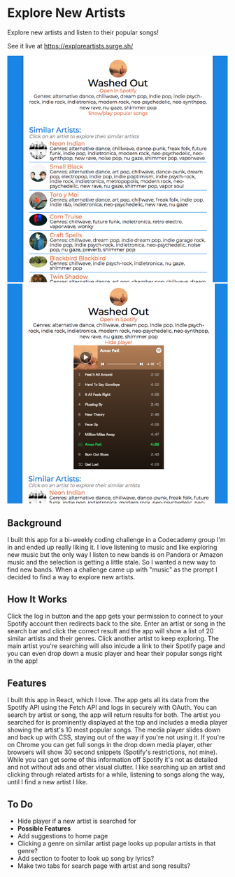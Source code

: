 # Explore New Artists
Explore new artists and listen to their popular songs! 

See it live at https://exploreartists.surge.sh/

![](./public/exploreartists0.png)
![](./public/exploreartists1.png)

## Background
I built this app for a bi-weekly coding challenge in a Codecademy group I'm in and ended up really liking it. I love listening to music and like exploring new music but the only way I listen to new bands is on Pandora or Amazon music and the selection is getting a little stale. So I wanted a new way to find new bands. When a challenge came up with "music" as the prompt I decided to find a way to explore new artists.

## How It Works
Click the log in button and the app gets your permission to connect to your Spotify account then redirects back to the site. Enter an artist or song in the search bar and click the correct result and the app will show a list of 20 similar artists and their genres. Click another artist to keep exploring. The main artist you're searching will also inlcude a link to their Spotify page and you can even drop down a music player and hear their popular songs right in the app!

## Features
I built this app in React, which I love. The app gets all its data from the Spotify API using the Fetch API and logs in securely with OAuth. You can search by artist or song, the app will return results for both. The artist you searched for is prominently displayed at the top and includes a media player showing the artist's 10 most popular songs. The media player slides down and back up with CSS, staying out of the way if you're not using it. If you're on Chrome you can get full songs in the drop down media player, other browsers will show 30 second snippets (Spotify's restrictions, not mine). While you can get some of this information off Spotify it's not as detailed and not without ads and other visual clutter. I like searching up an artist and clicking through related artists for a while, listening to songs along the way, until I find a new artist I like. 

## To Do
* Hide player if a new artist is searched for 
* **Possible Features**
* Add suggestions to home page
* Clicking a genre on similar artist page looks up popular artists in that genre?
* Add section to footer to look up song by lyrics?
* Make two tabs for search page with artist and song results?